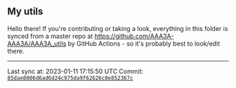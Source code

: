 ## My utils

Hello there! If you're contributing or taking a look, everything in this folder
is synced from a master repo at https://github.com/AAA3A-AAA3A/AAA3A_utils by GitHub Actions -
so it's probably best to look/edit there.

---

Last sync at: 2023-01-11 17:15:50 UTC
Commit: [`85dae8006d6ad6d24c975da9f62626c0e852367c`](https://github.com/AAA3A-AAA3A/AAA3A_utils/commit/85dae8006d6ad6d24c975da9f62626c0e852367c)
